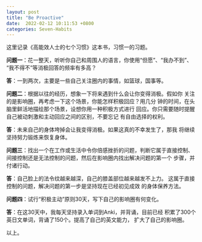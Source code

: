 ```yaml
---
layout: post
title: "Be Proactive"
date:  2022-02-12 10:11:53 +0800
categories: Seven-Habits
---
```


这里记录《高能效人士的七个习惯》这本书，习惯一的习题。

**问题一**：花一整天，听听你自己和周围人的语言，你使用“但愿”、“我办不到”、
“我不得不”等消极回答的频率有多高？

**答**：一到两次，主要是一些自己关注圈内的事情，如篮球，国事等。

**问题二**：根据以往的经历，想象一下将来遇到什么会让你变得消极。假如你
关注的是影响圈，再考虑一下这个场景，你能怎样积极回应？用几分
钟的时间，在头脑里鲜活地描绘那个场景，设想你用一种积极方式进行
回应。你只需要随时提醒自己被动刺激和主动回应之间的区别，不要忘记
有自由选择的权利。

**答**：未来自己的身体垮掉会让我变得消极。如果这真的不幸发生了，那我
将继续坚持努力锻炼来恢复身体。

**问题三**：找出一个在工作或生活中令你倍感挫折的问题，判断它属于直接控制、
间接控制还是无法控制的问题，然后在影响圈内找出解决问题的第一个
步骤，并付诸行动。

**答**：自己脸上的法令纹越来越深，自己的膝盖部位越来越发不上力。
这属于直接控制的问题，解决问题的第一步是坚持现在已经初见成效
的身体保养方法。

**问题四**：试行“积极主动”原则30天，写下自己的影响圈有何变化。

**答**：在这30天中，我每天坚持录入单词到Anki，并背诵，目前已经
积累了300个英日文单词，背诵了150个。提高了自己的英文能力，
扩大了自己的影响圈。

以上。
